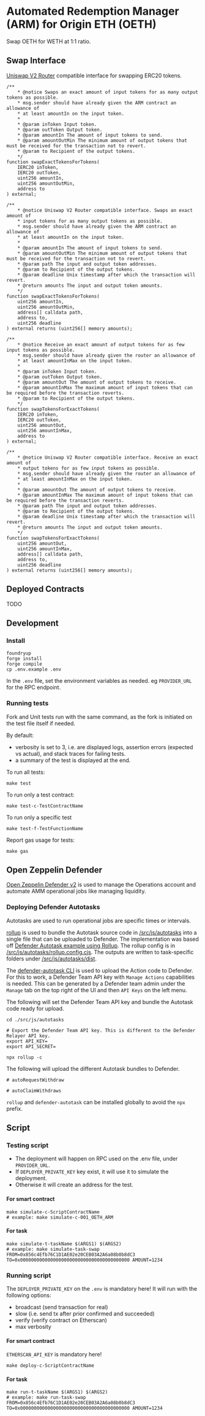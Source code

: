 # Automated Redemption Manager (ARM) for Origin ETH (OETH)

Swap OETH for WETH at 1:1 ratio.

## Swap Interface

[Uniswap V2 Router](https://docs.uniswap.org/contracts/v2/reference/smart-contracts/router-02) compatible interface for swapping ERC20 tokens.

```Solidity
/**
    * @notice Swaps an exact amount of input tokens for as many output tokens as possible.
    * msg.sender should have already given the ARM contract an allowance of
    * at least amountIn on the input token.
    *
    * @param inToken Input token.
    * @param outToken Output token.
    * @param amountIn The amount of input tokens to send.
    * @param amountOutMin The minimum amount of output tokens that must be received for the transaction not to revert.
    * @param to Recipient of the output tokens.
    */
function swapExactTokensForTokens(
    IERC20 inToken,
    IERC20 outToken,
    uint256 amountIn,
    uint256 amountOutMin,
    address to
) external;

/**
    * @notice Uniswap V2 Router compatible interface. Swaps an exact amount of
    * input tokens for as many output tokens as possible.
    * msg.sender should have already given the ARM contract an allowance of
    * at least amountIn on the input token.
    *
    * @param amountIn The amount of input tokens to send.
    * @param amountOutMin The minimum amount of output tokens that must be received for the transaction not to revert.
    * @param path The input and output token addresses.
    * @param to Recipient of the output tokens.
    * @param deadline Unix timestamp after which the transaction will revert.
    * @return amounts The input and output token amounts.
    */
function swapExactTokensForTokens(
    uint256 amountIn,
    uint256 amountOutMin,
    address[] calldata path,
    address to,
    uint256 deadline
) external returns (uint256[] memory amounts);

/**
    * @notice Receive an exact amount of output tokens for as few input tokens as possible.
    * msg.sender should have already given the router an allowance of
    * at least amountInMax on the input token.
    *
    * @param inToken Input token.
    * @param outToken Output token.
    * @param amountOut The amount of output tokens to receive.
    * @param amountInMax The maximum amount of input tokens that can be required before the transaction reverts.
    * @param to Recipient of the output tokens.
    */
function swapTokensForExactTokens(
    IERC20 inToken,
    IERC20 outToken,
    uint256 amountOut,
    uint256 amountInMax,
    address to
) external;

/**
    * @notice Uniswap V2 Router compatible interface. Receive an exact amount of
    * output tokens for as few input tokens as possible.
    * msg.sender should have already given the router an allowance of
    * at least amountInMax on the input token.
    *
    * @param amountOut The amount of output tokens to receive.
    * @param amountInMax The maximum amount of input tokens that can be required before the transaction reverts.
    * @param path The input and output token addresses.
    * @param to Recipient of the output tokens.
    * @param deadline Unix timestamp after which the transaction will revert.
    * @return amounts The input and output token amounts.
    */
function swapTokensForExactTokens(
    uint256 amountOut,
    uint256 amountInMax,
    address[] calldata path,
    address to,
    uint256 deadline
) external returns (uint256[] memory amounts);
```

## Deployed Contracts

TODO

## Development

### Install

```
foundryup
forge install
forge compile
cp .env.example .env
```

In the `.env` file, set the environment variables as needed. eg `PROVIDER_URL` for the RPC endpoint.

### Running tests

Fork and Unit tests run with the same command, as the fork is initiated on the test file itself if needed.

By default:

- verbosity is set to 3, i.e. are displayed logs, assertion errors (expected vs actual), and stack traces for failing tests.
- a summary of the test is displayed at the end.

To run all tests:

```
make test
```

To run only a test contract:

```
make test-c-TestContractName
```

To run only a specific test

```
make test-f-TestFunctionName
```

Report gas usage for tests:

```
make gas
```

## Open Zeppelin Defender

[Open Zeppelin Defender v2](https://docs.openzeppelin.com/defender/v2/) is used to manage the Operations account and automate AMM operational jobs like managing liquidity.

### Deploying Defender Autotasks

Autotasks are used to run operational jobs are specific times or intervals.

[rollup](https://rollupjs.org/) is used to bundle the Autotask source code in [/src/js/autotasks](./src/js/autotasks) into a single file that can be uploaded to Defender. The implementation was based off [Defender Autotask example using Rollup](https://github.com/OpenZeppelin/defender-autotask-examples/tree/master/rollup). The rollup config is in [/src/js/autotasks/rollup.config.cjs](./src/js/autotasks/rollup.config.cjs). The outputs are written to task-specific folders under [/src/js/autotasks/dist](./src/js/autotasks/dist/).

The [defender-autotask CLI](https://www.npmjs.com/package/@openzeppelin/defender-autotask-client) is used to upload the Action code to Defender.
For this to work, a Defender Team API key with `Manage Actions` capabilities is needed. This can be generated by a Defender team admin under the `Manage` tab on the top right of the UI and then `API Keys` on the left menu.

The following will set the Defender Team API key and bundle the Autotask code ready for upload.

```
cd ./src/js/autotasks

# Export the Defender Team API key. This is different to the Defender Relayer API key.
export API_KEY=
export API_SECRET=

npx rollup -c
```

The following will upload the different Autotask bundles to Defender.

```
# autoRequestWithdraw

# autoClaimWithdraws

```

`rollup` and `defender-autotask` can be installed globally to avoid the `npx` prefix.

## Script

### Testing script

- The deployment will happen on RPC used on the .env file, under `PROVIDER_URL`.
- If `DEPLOYER_PRIVATE_KEY` key exist, it will use it to simulate the deployment.
- Otherwise it will create an address for the test.

#### For smart contract

```
make simulate-c-ScriptContractName
# example: make simulate-c-001_OETH_ARM
```

#### For task

```
make simulate-t-taskName $(ARGS1) $(ARGS2)
# example: make simulate-task-swap FROM=0x856c4Efb76C1D1AE02e20CEB03A2A6a08b0b8dC3 TO=0x0000000000000000000000000000000000000000 AMOUNT=1234
```

### Running script

The `DEPLOYER_PRIVATE_KEY` on the `.env` is mandatory here!
It will run with the following options:

- broadcast (send transaction for real)
- slow (i.e. send tx after prior confirmed and succeeded)
- verify (verify contract on Etherscan)
- max verbosity

#### For smart contract

`ETHERSCAN_API_KEY` is mandatory here!

```
make deploy-c-ScriptContractName
```

#### For task

```
make run-t-taskName $(ARGS1) $(ARGS2)
# example: make run-task-swap FROM=0x856c4Efb76C1D1AE02e20CEB03A2A6a08b0b8dC3 TO=0x0000000000000000000000000000000000000000 AMOUNT=1234
```
